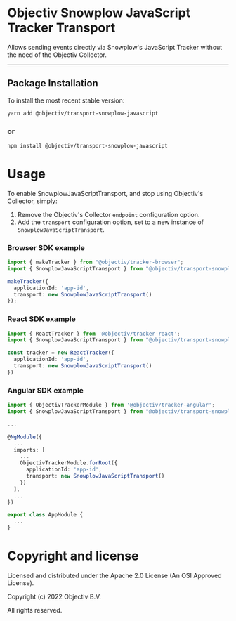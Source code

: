 # Objectiv Snowplow JavaScript Tracker Transport

Allows sending events directly via Snowplow's JavaScript Tracker without the need of the Objectiv Collector. 

---
## Package Installation
To install the most recent stable version:

```sh
yarn add @objectiv/transport-snowplow-javascript
```

### or
```sh
npm install @objectiv/transport-snowplow-javascript
```

# Usage
To enable SnowplowJavaScriptTransport, and stop using Objectiv's Collector, simply:
1. Remove the Objectiv's Collector `endpoint` configuration option. 
2. Add the `transport` configuration option, set to a new instance of `SnowplowJavaScriptTransport`.

### Browser SDK example
```ts
import { makeTracker } from "@objectiv/tracker-browser";
import { SnowplowJavaScriptTransport } from "@objectiv/transport-snowplow-javascript";

makeTracker({
  applicationId: 'app-id',
  transport: new SnowplowJavaScriptTransport()
});
```

### React SDK example
```ts
import { ReactTracker } from '@objectiv/tracker-react';
import { SnowplowJavaScriptTransport } from "@objectiv/transport-snowplow-javascript";

const tracker = new ReactTracker({
  applicationId: 'app-id',
  transport: new SnowplowJavaScriptTransport()
})
```

### Angular SDK example
```ts
import { ObjectivTrackerModule } from '@objectiv/tracker-angular';
import { SnowplowJavaScriptTransport } from "@objectiv/transport-snowplow-javascript";

...

@NgModule({
  ...
  imports: [
    ...
    ObjectivTrackerModule.forRoot({
      applicationId: 'app-id',
      transport: new SnowplowJavaScriptTransport()
    })
  ],
  ...
})

export class AppModule {
  ...
}
```


# Copyright and license
Licensed and distributed under the Apache 2.0 License (An OSI Approved License).

Copyright (c) 2022 Objectiv B.V.

All rights reserved.
